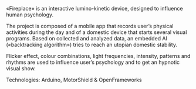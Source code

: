 «Fireplace» is an interactive lumino-kinetic device, designed to influence human psychology.

The project is composed of a mobile app that records user’s physical activities during the day and of a domestic device that starts several visual programs. Based on collected and analyzed data, an embedded AI («backtracking algorithm») tries to reach an utopian domestic stability.

Flicker effect, colour combinations, light frequencies, intensity, patterns and rhythms are used to influence user’s psychology and to get an hypnotic visual show.

Technologies: Arduino, MotorShield & OpenFrameworks